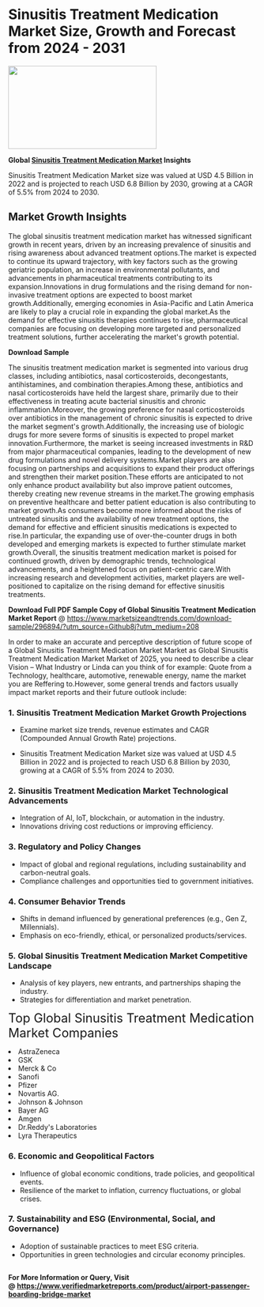 <H1>Sinusitis Treatment Medication Market Size, Growth and Forecast from 2024 - 2031</H1><img class="aligncenter size-medium wp-image-584254" src="https://thirdeyenews.in/wp-content/uploads/2024/09/Global-Market-Research-300x168.jpeg" alt="" width="300" height="168" /><p><strong>Global&nbsp;<a href="https://www.marketsizeandtrends.com/download-sample/296894/?utm_source=Github8j?utm_medium=208">Sinusitis Treatment Medication Market</a> Insights</strong></p><p>Sinusitis Treatment Medication Market size was valued at USD 4.5 Billion in 2022 and is projected to reach USD 6.8 Billion by 2030, growing at a CAGR of 5.5% from 2024 to 2030.</p><p><h2>Market Growth Insights</h2> <p>The global sinusitis treatment medication market has witnessed significant growth in recent years, driven by an increasing prevalence of sinusitis and rising awareness about advanced treatment options.The market is expected to continue its upward trajectory, with key factors such as the growing geriatric population, an increase in environmental pollutants, and advancements in pharmaceutical treatments contributing to its expansion.Innovations in drug formulations and the rising demand for non-invasive treatment options are expected to boost market growth.Additionally, emerging economies in Asia-Pacific and Latin America are likely to play a crucial role in expanding the global market.As the demand for effective sinusitis therapies continues to rise, pharmaceutical companies are focusing on developing more targeted and personalized treatment solutions, further accelerating the market's growth potential.</p> <p><strong>Download Sample</strong></p> <p>The sinusitis treatment medication market is segmented into various drug classes, including antibiotics, nasal corticosteroids, decongestants, antihistamines, and combination therapies.Among these, antibiotics and nasal corticosteroids have held the largest share, primarily due to their effectiveness in treating acute bacterial sinusitis and chronic inflammation.Moreover, the growing preference for nasal corticosteroids over antibiotics in the management of chronic sinusitis is expected to drive the market segment's growth.Additionally, the increasing use of biologic drugs for more severe forms of sinusitis is expected to propel market innovation.Furthermore, the market is seeing increased investments in R&D from major pharmaceutical companies, leading to the development of new drug formulations and novel delivery systems.Market players are also focusing on partnerships and acquisitions to expand their product offerings and strengthen their market position.These efforts are anticipated to not only enhance product availability but also improve patient outcomes, thereby creating new revenue streams in the market.The growing emphasis on preventive healthcare and better patient education is also contributing to market growth.As consumers become more informed about the risks of untreated sinusitis and the availability of new treatment options, the demand for effective and efficient sinusitis medications is expected to rise.In particular, the expanding use of over-the-counter drugs in both developed and emerging markets is expected to further stimulate market growth.Overall, the sinusitis treatment medication market is poised for continued growth, driven by demographic trends, technological advancements, and a heightened focus on patient-centric care.With increasing research and development activities, market players are well-positioned to capitalize on the rising demand for effective sinusitis treatments.</p> <p><span class=""><strong>Download Full PDF Sample Copy of Global Sinusitis Treatment Medication Market Report</strong> @ <a href="https://www.marketsizeandtrends.com/download-sample/296894/?utm_source=Github8j?utm_medium=208" target="_blank">https://www.marketsizeandtrends.com/download-sample/296894/?utm_source=Github8j?utm_medium=208</a></span></p><p>In order to make an accurate and perceptive description of future scope of a Global&nbsp;Sinusitis Treatment Medication Market Market as Global&nbsp;Sinusitis Treatment Medication Market Market of 2025, you need to describe a clear Vision &ndash; What Industry or Linda can you think of for example: Quote from a Technology, healthcare, automotive, renewable energy, name the market you are Reffering to.However, some general trends and factors usually impact market reports and their future outlook include:</p><h3>1.&nbsp;<strong>Sinusitis Treatment Medication Market Growth Projections</strong></h3><ul><li>Examine market size trends, revenue estimates and CAGR (Compounded Annual Growth Rate) projections.</li><li><p>Sinusitis Treatment Medication Market size was valued at USD 4.5 Billion in 2022 and is projected to reach USD 6.8 Billion by 2030, growing at a CAGR of 5.5% from 2024 to 2030.</p></li></ul><h3>2.&nbsp;<strong>Sinusitis Treatment Medication Market Technological Advancements</strong></h3><ul><li>Integration of AI, IoT, blockchain, or automation in the industry.</li><li>Innovations driving cost reductions or improving efficiency.</li></ul><h3>3.&nbsp;<strong>Regulatory and Policy Changes</strong></h3><ul><li>Impact of global and regional regulations, including sustainability and carbon-neutral goals.</li><li>Compliance challenges and opportunities tied to government initiatives.</li></ul><h3>4.&nbsp;<strong>Consumer Behavior Trends</strong></h3><ul><li>Shifts in demand influenced by generational preferences (e.g., Gen Z, Millennials).</li><li>Emphasis on eco-friendly, ethical, or personalized products/services.</li></ul><h3>5.&nbsp;<strong>Global Sinusitis Treatment Medication Market Competitive Landscape</strong></h3><ul><li>Analysis of key players, new entrants, and partnerships shaping the industry.</li><li>Strategies for differentiation and market penetration.</li></ul><p data-pm-slice="1 1 []"><span style="color: inherit; font-family: inherit; font-size: 25px;">Top Global Sinusitis Treatment Medication Market Companies</span></p><div class="" data-test-id=""><p><li>AstraZeneca</li><li> GSK</li><li> Merck & Co</li><li> Sanofi</li><li> Pfizer</li><li> Novartis AG.</li><li> Johnson & Johnson</li><li> Bayer AG</li><li> Amgen</li><li> Dr.Reddy's Laboratories</li><li> Lyra Therapeutics</li></p></div><h3>6.&nbsp;<strong>Economic and Geopolitical Factors</strong></h3><ul><li>Influence of global economic conditions, trade policies, and geopolitical events.</li><li>Resilience of the market to inflation, currency fluctuations, or global crises.</li></ul><h3>7.&nbsp;<strong>Sustainability and ESG (Environmental, Social, and Governance)</strong></h3><ul><li>Adoption of sustainable practices to meet ESG criteria.</li><li>Opportunities in green technologies and circular economy principles.</li></ul><h2><strong style="font-size: 14px;">For More Information or Query, Visit @&nbsp;</strong><a style="background-color: #ffffff; font-size: 14px;" href="https://www.marketsizeandtrends.com/report/sinusitis-treatment-medication-market/" target="_blank">https://www.verifiedmarketreports.com/product/airport-passenger-boarding-bridge-market</a></h2>